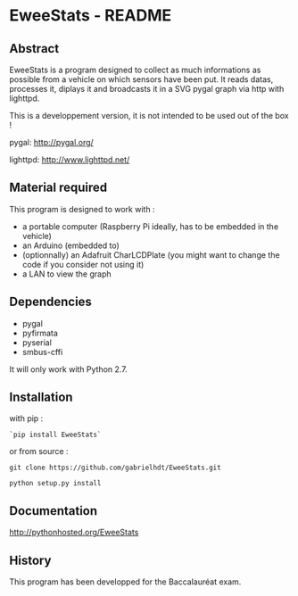 EweeStats - README
==================

Abstract
--------

EweeStats is a program designed to collect as much informations as possible from a vehicle on which sensors have been put.
It reads datas, processes it, diplays it and broadcasts it in a SVG pygal graph via http with lighttpd.

This is a developpement version, it is not intended to be used out of the box !

pygal: http://pygal.org/

lighttpd: http://www.lighttpd.net/

Material required
-----------------

This program is designed to work with :

* a portable computer (Raspberry Pi ideally, has to be embedded in the vehicle)
* an Arduino (embedded to)
* (optionnally) an Adafruit CharLCDPlate (you might want to change the code if you consider not using it)
* a LAN to view the graph

Dependencies
------------

* pygal
* pyfirmata
* pyserial
* smbus-cffi

It will only work with Python 2.7.

Installation
------------

with pip :

    `pip install EweeStats`

or from source :

`git clone https://github.com/gabrielhdt/EweeStats.git`

`python setup.py install`

Documentation
-------------

http://pythonhosted.org/EweeStats

History
-------

This program has been developped for the Baccalauréat exam.
